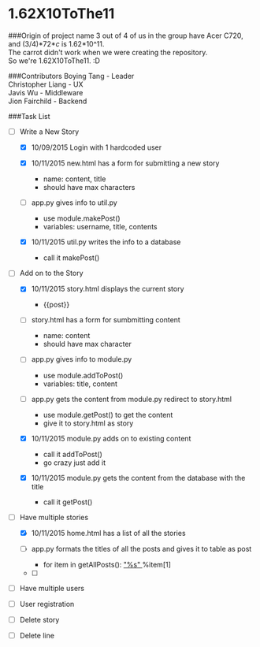 # 1.62X10ToThe11

###Origin of project name
3 out of 4 of us in the group have Acer C720, and (3/4)\*72\**c* is 1.62\*10^11.  
The carrot didn't work when we were creating the repository.  
So we're 1.62X10ToThe11. :D

###Contributors
Boying Tang - Leader  
Christopher Liang - UX  
Javis Wu - Middleware  
Jion Fairchild - Backend  

###Task List
- [ ] Write a New Story

  - [x] 10/09/2015 Login with 1 hardcoded user 
  - [x] 10/11/2015 new.html has a form for submitting a new story
    - name: content, title
    - should have max characters

  - [ ] app.py gives info to util.py
    - use module.makePost()
    - variables: username, title, contents

  - [x] 10/11/2015 util.py writes the info to a database
    - call it makePost()

- [ ] Add on to the Story
  - [x] 10/11/2015 story.html displays the current story
    - {{post}}
  - [ ] story.html has a form for sumbmitting content
    - name: content
    - should have max character

  - [ ] app.py gives info to module.py
    - use module.addToPost()
    - variables: title, content
  - [ ] app.py gets the content from module.py redirect to story.html
    - use module.getPost() to get the content
    - give it to story.html as story

  - [x] 10/11/2015 module.py adds on to existing content
    - call it addToPost()
    - go crazy just add it
  - [x] 10/11/2015 module.py gets the content from the database with the title
    - call it getPost()

- [ ] Have multiple stories
  - [x] 10/11/2015 home.html has a list of all the stories 

  - [ ] app.py formats the titles of all the posts and gives it to table as post
    - for item in getAllPosts():
      <a href='story/"%s"'> "%s" </a> %item[1]

  - [ ]

- [ ] Have multiple users
- [ ] User registration
- [ ] Delete story
- [ ] Delete line
